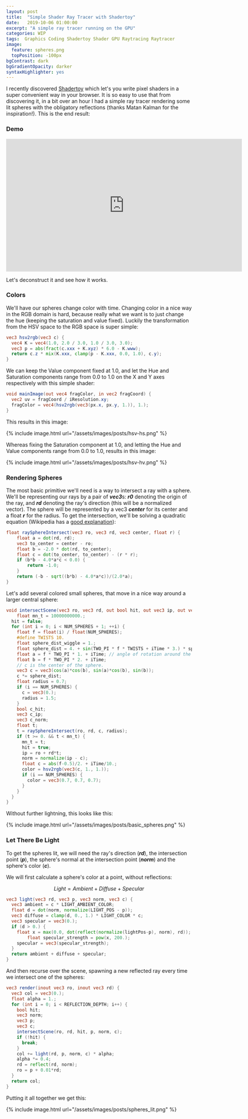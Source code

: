 ```yaml
---
layout: post
title:  "Simple Shader Ray Tracer with Shadertoy"
date:   2019-10-06 01:00:00
excerpt: "A simple ray tracer running on the GPU"
categories: WIP
tags:  Graphics Coding Shadertoy Shader GPU Raytracing Raytracer
image:
  feature: spheres.png
  topPosition: -100px
bgContrast: dark
bgGradientOpacity: darker
syntaxHighlighter: yes
---
```

I recently discovered [Shadertoy](https://www.shadertoy.com/) which let's you write pixel shaders in a super convenient way in your browser. It is so easy to use that from discovering it, in a bit over an hour I had a simple ray tracer rendering some lit spheres with the obligatory reflections (thanks Matan Kalman for the inspiration!). This is the end result:

### Demo

<iframe src="https://www.shadertoy.com/embed/tdVGRt?gui=true&t=10&paused=false&muted=false" width="640" height="360" frameborder="0" allowfullscreen="allowfullscreen" ></iframe >

Let's deconstruct it and see how it works.

### Colors

We'll have our spheres change color with time. Changing color in a nice way in the RGB domain is hard, because really what we want is to just change the hue (keeping the saturation and value fixed). Luckily the transformation from the HSV space to the RGB space is super simple:

```glsl
vec3 hsv2rgb(vec3 c) {
  vec4 K = vec4(1.0, 2.0 / 3.0, 1.0 / 3.0, 3.0);
  vec3 p = abs(fract(c.xxx + K.xyz) * 6.0 - K.www);
  return c.z * mix(K.xxx, clamp(p - K.xxx, 0.0, 1.0), c.y);
}
```

We can keep the Value component fixed at 1.0, and let the Hue and Saturation components range from 0.0 to 1.0 on the X and Y axes respectively with this simple shader:

```glsl
void mainImage(out vec4 fragColor, in vec2 fragCoord) {    
  vec2 uv = fragCoord / iResolution.xy;
  fragColor = vec4(hsv2rgb(vec3(px.x, px.y, 1.)), 1.);
}
```

This results in this image:

{% include image.html url="/assets/images/posts/hsv-hs.png" %}

Whereas fixing the Saturation component at 1.0, and letting the Hue and Value components range from 0.0 to 1.0, results in this image:

{% include image.html url="/assets/images/posts/hsv-hv.png" %}

### Rendering Spheres

The most basic primitive we'll need is a way to intersect a ray with a sphere. We'll be representing our rays by a pair of ***vec3***s: ***r0*** denoting the origin of the ray, and ***rd*** denoting the ray's direction (this will be a normalized vector). The sphere will be represented by a vec3 ***center*** for its center and a float ***r*** for the radius. To get the intersection, we'll be solving a quadratic equation (Wikipedia has a [good explanation](https://en.wikipedia.org/wiki/Line%E2%80%93sphere_intersection)):

```glsl
float raySphereIntersect(vec3 ro, vec3 rd, vec3 center, float r) {
    float a = dot(rd, rd);
    vec3 to_center = center - ro;
    float b = -2.0 * dot(rd, to_center);
    float c = dot(to_center, to_center) - (r * r);
    if (b*b - 4.0*a*c < 0.0) {
        return -1.0;
    }
    return (-b - sqrt((b*b) - 4.0*a*c))/(2.0*a);
}
```

Let's add several colored small spheres, that move in a nice way around a larger central sphere:

```glsl
void intersectScene(vec3 ro, vec3 rd, out bool hit, out vec3 ip, out vec3 norm, out vec3 color) {
	float mn_t = 10000000000.;
  hit = false;
  for (int i = 0; i < NUM_SPHERES + 1; ++i) {
    float f = float(i) / float(NUM_SPHERES);
    #define TWISTS 10.
    float sphere_dist_wiggle = 1.;
    float sphere_dist = 4. + sin(TWO_PI * f * TWISTS + iTime * 3.) * sphere_dist_wiggle;
    float a = f * TWO_PI * 1. + iTime; // angle of rotation around the z axis
    float b = f * TWO_PI * 2. + iTime;
    // c is the center of the sphere.
    vec3 c = vec3(cos(a)*cos(b), sin(a)*cos(b), sin(b));
    c *= sphere_dist;
    float radius = 0.7;
    if (i == NUM_SPHERES) {
      c = vec3(0.);
      radius = 1.5;
    }
    bool c_hit;
    vec3 c_ip;
    vec3 c_norm;
    float t;
    t = raySphereIntersect(ro, rd, c, radius);
    if (t >= 0. && t < mn_t) {
      mn_t = t;
      hit = true;
      ip = ro + rd*t;
      norm = normalize(ip - c);
      float c = abs(f-0.5)/2. + iTime/10.;
      color = hsv2rgb(vec3(c, 1., 1.));
      if (i == NUM_SPHERES) {
        color = vec3(0.7, 0.7, 0.7);
      }
    }
  }
}
```

Without further lightning, this looks like this:

{% include image.html url="/assets/images/posts/basic_spheres.png" %}

### Let There Be Light

To get the spheres lit, we will need the ray's direction (***rd***), the intersection point (***p***), the sphere's normal at the intersection point (***norm***) and the sphere's color (***c***).

We will first calculate a sphere's color at a point, without reflections:

$$Light = Ambient + Diffuse + Specular$$

```glsl
vec3 light(vec3 rd, vec3 p, vec3 norm, vec3 c) {
  vec3 ambient = c * LIGHT_AMBIENT_COLOR;
  float d = dot(norm, normalize(LIGHT_POS - p));
  vec3 diffuse = clamp(d, 0., 1.) * LIGHT_COLOR * c;
  vec3 specular = vec3(0.);
  if (d > 0.) {
    float x = max(0.0, dot(reflect(normalize(lightPos-p), norm), rd));
		float specular_strength = pow(x, 200.);
    specular = vec3(specular_strength);
  }
  return ambient + diffuse + specular;
}
```

And then recurse over the scene, spawning a new reflected ray every time we intersect one of the spheres:

```glsl
vec3 render(inout vec3 ro, inout vec3 rd) {
  vec3 col = vec3(0.);
  float alpha = 1.;
  for (int i = 0; i < REFLECTION_DEPTH; i++) {
    bool hit;
    vec3 norm;
    vec3 p;
    vec3 c;
    intersectScene(ro, rd, hit, p, norm, c);
    if (!hit) {
      break;
    }
    col += light(rd, p, norm, c) * alpha;
    alpha *= 0.4;
    rd = reflect(rd, norm);
    ro = p + 0.01*rd;
  }
  return col;
}
```

Putting it all together we get this:

{% include image.html url="/assets/images/posts/spheres_lit.png" %}

